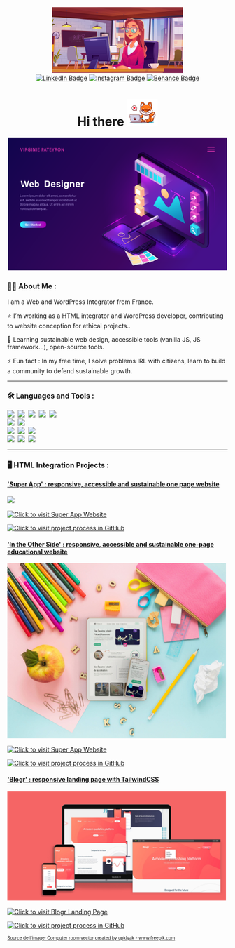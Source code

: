 <div id="header" align="center">
  <img src="woman-developer-working.png" alt= "Woman developer working, illustration by upklyak from freepik" width="300"/>

  <div id="badges" align="center">
    <a href="https://www.linkedin.com/in/virginiepateyron/" target="_blank"><img src="https://img.shields.io/badge/-linkedin-blue?logo=linkedin&logoColor=white&style=for-the-badge" alt="LinkedIn Badge"/></a>
    <a href="https://www.instagram.com/vriessa.wordpress.etik/" target="_blank"><img src="https://img.shields.io/badge/Instagram-ff69b4?logo=instagram&logoColor=white&style=for-the-badge" alt="Instagram Badge"/></a>
    <a href="https://www.behance.net/Virginievriessa" target="_blank"><img src="https://img.shields.io/badge/Behance-9cf?style=for-the-badge&logo=behance&logoColor=grey" alt="Behance Badge"/></a>
  </div>
</div>

<div align="center">
  <h1>Hi there <img src="cute-fox-working-on-pc.png" width="70"></h1>
  <img src="web-designer.png" alt="web designer illustration inspired by graphic designer illustration by upklyak from freepik" width="500"/>
</div>

### :woman_technologist: About Me :
I am a Web and WordPress Integrator from France.

:star: I’m working as a HTML integrator and WordPress developer, contributing to website conception for ethical projects..

:seedling: Learning sustainable web design, accessible tools (vanilla JS, JS framework...), open-source tools.

:zap: Fun fact : In my free time, I solve problems IRL with citizens, learn to build a community to defend sustainable growth.

---

### :hammer_and_wrench: Languages and Tools :
<div>
  <img src="https://img.shields.io/badge/HTML5-E34F26?style=for-the-badge&logo=html5&logoColor=white" />&nbsp;
  <img src="https://img.shields.io/badge/CSS3-1572B6?style=for-the-badge&logo=css3&logoColor=white" />&nbsp;
  <img src="https://img.shields.io/badge/JavaScript-323330?style=for-the-badge&logo=javascript&logoColor=F7DF1E" />&nbsp;
  <img src="https://img.shields.io/badge/PHP-777BB4?style=for-the-badge&logo=php&logoColor=white" />&nbsp;
  <img src="https://img.shields.io/badge/Wordpress-21759B?style=for-the-badge&logo=wordpress&logoColor=white"/>&nbsp;
</div>
<div>
  <img src="https://img.shields.io/badge/Tailwind_CSS-38B2AC?style=for-the-badge&logo=tailwind-css&logoColor=white" />&nbsp;
  <img src="https://img.shields.io/badge/Bootstrap-563D7C?style=for-the-badge&logo=bootstrap&logoColor=white" />&nbsp;
</div>
<div>
  <img src="https://img.shields.io/badge/Visual_Studio_Code-0078D4?style=for-the-badge&logo=visual%20studio%20code&logoColor=white" />&nbsp;
  <img src="https://img.shields.io/badge/GIT-E44C30?style=for-the-badge&logo=git&logoColor=white"/>&nbsp;
  <img src="https://img.shields.io/badge/GitHub-100000?style=for-the-badge&logo=github&logoColor=white"/>&nbsp;
</div>
<div>
  <img src="https://img.shields.io/badge/-Photoshop-%23001D34?style=for-the-badge&logo=Adobe%20photoshop"/>&nbsp;
  <img src="https://img.shields.io/badge/-Illustrator-%23310000?style=for-the-badge&logo=Adobe%20Illustrator"/>&nbsp;
  <img src="https://img.shields.io/badge/Adobe%20XD-470137?style=for-the-badge&logo=Adobe%20XD&logoColor=#FF61F6"/>&nbsp;
</div>

---

### 🖥️ HTML Integration Projects :

<div>
  <h4><a href="https://virginiepateyron.github.io/Super-App.github.io/" target="_blank">'Super App' : responsive, accessible and sustainable one page website</a></h4>

  [<img src="https://github.com/VirginiePateyron/Super-App.github.io/blob/0fd4c300da1f0f5f1f1765320da6504a06e0cb57/img/mockup-superapp-both.png" target="_blank">](https://virginiepateyron.github.io/Super-App.github.io/)

  <div class="row">
  <a href="https://virginiepateyron.github.io/Super-App.github.io/" target="_blank" style=""><img src="https://img.shields.io/badge/-visit%20the%20website-dd5555?style=for-the-badge" alt="Click to visit Super App Website"/></a> 

  <a href="https://github.com/VirginiePateyron/Super-App.github.io" target="_blank" style=""><img src="https://img.shields.io/badge/-Link%20to%20Doc%20GitHub-%233D4061?style=for-the-badge&logo=github&logoColor=white" alt="Click to visit project process in GitHub"/></a> 
  </div>
</div>
  
<div>
  <h4><a href="https://virginiepateyron.github.io/fratrie.github.io/" target="_blank">'In the Other Side' : responsive, accessible and sustainable one-page educational website</a></h4>

  [<img src="https://github.com/VirginiePateyron/fratrie.github.io/blob/cb4cbd0bbf8d6607ae2b885a1874f242a452e36b/assets/img/replique_refonte_mockup-opti.jpg" target="_blank"  width="500">](https://virginiepateyron.github.io/fratrie.github.io/)

  <div class="row">
  <a href="https://virginiepateyron.github.io/fratrie.github.io/" target="_blank" style=""><img src="https://img.shields.io/badge/-visit%20the%20website-ADDDDF?style=for-the-badge" alt="Click to visit Super App Website"/></a> 

  <a href="https://github.com/VirginiePateyron/fratrie.github.io" target="_blank" style=""><img src="https://img.shields.io/badge/-Link%20to%20Doc%20GitHub-%233D4061?style=for-the-badge&logo=github&logoColor=white" alt="Click to visit project process in GitHub"/></a> 
  </div>
</div>

<div>
  <h4><a href="https://virginiepateyron.github.io/blogr_landing-page.github.io/" target="_blank">'Blogr' : responsive landing page with TailwindCSS</a></h4>

  [<img src="https://github.com/VirginiePateyron/blogr_landing-page.github.io/blob/f52287d04925d4782996c521483c4efb9fa780ea/images/mockup-blogr_both.png" target="_blank"  width="500">](https://virginiepateyron.github.io/blogr_landing-page.github.io/)

  <div class="row">
  <a href="https://virginiepateyron.github.io/blogr_landing-page.github.io/" target="_blank" style=""><img src="https://img.shields.io/badge/-visit%20the%20website-e53e3e?style=for-the-badge" alt="Click to visit Blogr Landing Page"/></a> 

  <a href="https://github.com/VirginiePateyron/blogr_landing-page.github.io" target="_blank" style=""><img src="https://img.shields.io/badge/-Link%20to%20Doc%20GitHub-%233D4061?style=for-the-badge&logo=github&logoColor=white" alt="Click to visit project process in GitHub"/></a> 
  </div>
</div>


<div style="font-size: 10px">
  <a href="https://www.freepik.com/vectors/computer-room">Source de l'image: Computer room vector created by upklyak - www.freepik.com</a>  
</div>


